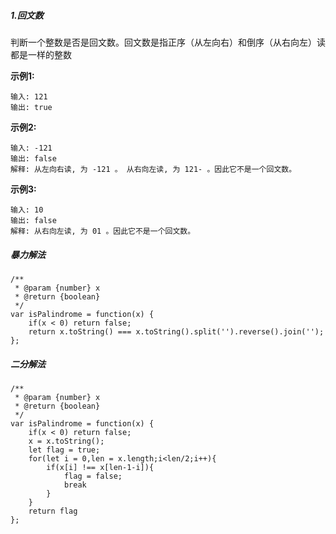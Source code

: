 ##### 1.回文数

判断一个整数是否是回文数。回文数是指正序（从左向右）和倒序（从右向左）读都是一样的整数

**示例1:**

```
输入: 121
输出: true
```

**示例2:**

```
输入: -121
输出: false
解释: 从左向右读, 为 -121 。 从右向左读, 为 121- 。因此它不是一个回文数。
```

**示例3:**

```
输入: 10
输出: false
解释: 从右向左读, 为 01 。因此它不是一个回文数。
```

##### 暴力解法

```
/**
 * @param {number} x
 * @return {boolean}
 */
var isPalindrome = function(x) {
	if(x < 0) return false;
    return x.toString() === x.toString().split('').reverse().join('');
};
```

##### 二分解法

```
/**
 * @param {number} x
 * @return {boolean}
 */
var isPalindrome = function(x) {
	if(x < 0) return false;
    x = x.toString();
    let flag = true;
    for(let i = 0,len = x.length;i<len/2;i++){
    	if(x[i] !== x[len-1-i]){
    		flag = false;
    		break
    	}
    }
    return flag
};
```


